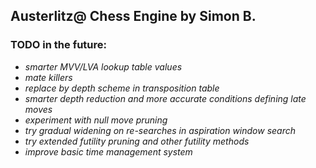 ## Austerlitz@ Chess Engine by Simon B.

### TODO in the future:

- *smarter MVV/LVA lookup table values*
- *mate killers*
- *replace by depth scheme in transposition table*
- *smarter depth reduction and more accurate conditions defining late moves*
- *experiment with null move pruning*
- *try gradual widening on re-searches in aspiration window search*
- *try extended futility pruning and other futility methods*
- *improve basic time management system*
